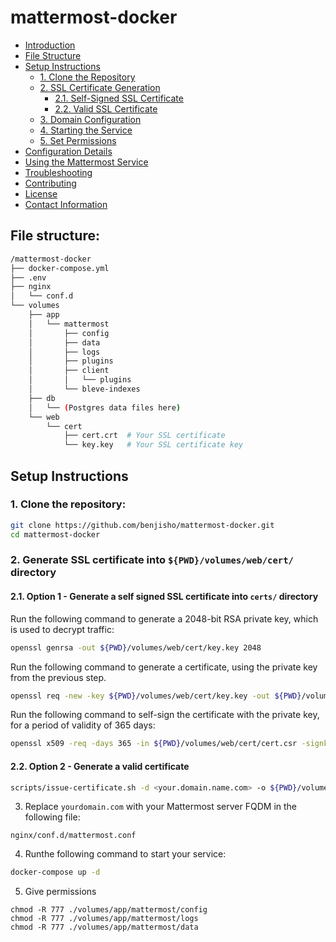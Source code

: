 # mattermost-docker

- [Introduction](#introduction)
- [File Structure](#file-structure)
- [Setup Instructions](#setup-instructions)
  - [1. Clone the Repository](#1-clone-the-repository)
  - [2. SSL Certificate Generation](#2-ssl-certificate-generation)
    - [2.1. Self-Signed SSL Certificate](#21-self-signed-ssl-certificate)
    - [2.2. Valid SSL Certificate](#22-valid-ssl-certificate)
  - [3. Domain Configuration](#3-domain-configuration)
  - [4. Starting the Service](#4-starting-the-service)
  - [5. Set Permissions](#5-set-permissions)
- [Configuration Details](#configuration-details)
- [Using the Mattermost Service](#using-the-mattermost-service)
- [Troubleshooting](#troubleshooting)
- [Contributing](#contributing)
- [License](#license)
- [Contact Information](#contact-information)

## File structure:
```bash
/mattermost-docker
├── docker-compose.yml
├── .env
├── nginx
│   └── conf.d
└── volumes
    ├── app
    │   └── mattermost
    │       ├── config
    │       ├── data
    │       ├── logs
    │       ├── plugins
    │       ├── client
    │       │   └── plugins
    │       └── bleve-indexes
    ├── db
    │   └── (Postgres data files here)
    └── web
        └── cert
            ├── cert.crt  # Your SSL certificate
            └── key.key   # Your SSL certificate key

```

## Setup Instructions

### 1. Clone the repository:
```bash
git clone https://github.com/benjisho/mattermost-docker.git
cd mattermost-docker
```

### 2. Generate SSL certificate into `${PWD}/volumes/web/cert/` directory

#### 2.1. Option 1 - Generate a self signed SSL certificate into `certs/` directory
Run the following command to generate a 2048-bit RSA private key, which is used to decrypt traffic:
```bash
openssl genrsa -out ${PWD}/volumes/web/cert/key.key 2048
```
Run the following command to generate a certificate, using the private key from the previous step.
```bash
openssl req -new -key ${PWD}/volumes/web/cert/key.key -out ${PWD}/volumes/web/cert/cert.csr
```
Run the following command to self-sign the certificate with the private key, for a period of validity of 365 days:
```bash
openssl x509 -req -days 365 -in ${PWD}/volumes/web/cert/cert.csr -signkey ${PWD}/volumes/web/cert/key.key -out ${PWD}/volumes/web/cert/cert.crt
```

#### 2.2. Option 2 - Generate a valid certificate
```bash
scripts/issue-certificate.sh -d <your.domain.name.com> -o ${PWD}/volumes/web/cert/
```

3. Replace `yourdomain.com` with your Mattermost server FQDM in the following file:
```
nginx/conf.d/mattermost.conf
```
4. Runthe following command to start your service:
```bash
docker-compose up -d
```

5. Give permissions
```
chmod -R 777 ./volumes/app/mattermost/config
chmod -R 777 ./volumes/app/mattermost/logs
chmod -R 777 ./volumes/app/mattermost/data
```